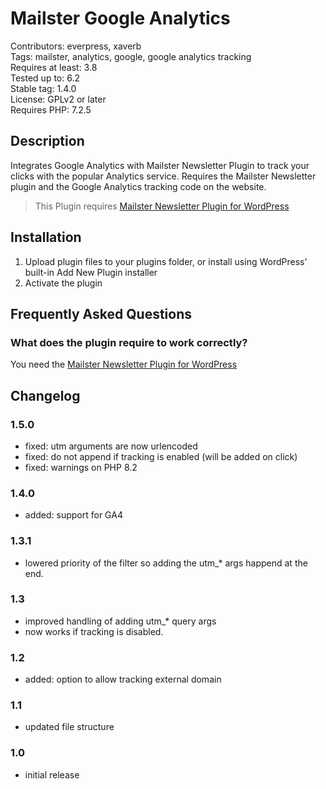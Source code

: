 # Mailster Google Analytics

Contributors: everpress, xaverb  
Tags: mailster, analytics, google, google analytics tracking  
Requires at least: 3.8  
Tested up to: 6.2  
Stable tag: 1.4.0  
License: GPLv2 or later  
Requires PHP: 7.2.5

## Description

Integrates Google Analytics with Mailster Newsletter Plugin to track your clicks with the popular Analytics service.
Requires the Mailster Newsletter plugin and the Google Analytics tracking code on the website.

> This Plugin requires [Mailster Newsletter Plugin for WordPress](https://mailster.co/?utm_campaign=wporg&utm_source=wordpress.org&utm_medium=readme&utm_term=Google+Analytics)

## Installation

1. Upload plugin files to your plugins folder, or install using WordPress' built-in Add New Plugin installer
2. Activate the plugin

## Frequently Asked Questions

### What does the plugin require to work correctly?

You need the [Mailster Newsletter Plugin for WordPress](https://mailster.co/?utm_campaign=wporg&utm_source=wordpress.org&utm_medium=readme&utm_term=Google+Analytics)

## Changelog

### 1.5.0

- fixed: utm arguments are now urlencoded
- fixed: do not append if tracking is enabled (will be added on click)
- fixed: warnings on PHP 8.2

### 1.4.0

- added: support for GA4

### 1.3.1

- lowered priority of the filter so adding the utm\_\* args happend at the end.

### 1.3

- improved handling of adding utm\_\* query args
- now works if tracking is disabled.

### 1.2

- added: option to allow tracking external domain

### 1.1

- updated file structure

### 1.0

- initial release
